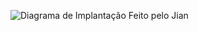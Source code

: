 ![Diagrama de Implantação](https://github.com/HenriqueHuang/PPADS/assets/99227897/44994cc8-5b6a-4832-a73a-a83f7ce22483)
Feito pelo Jian
